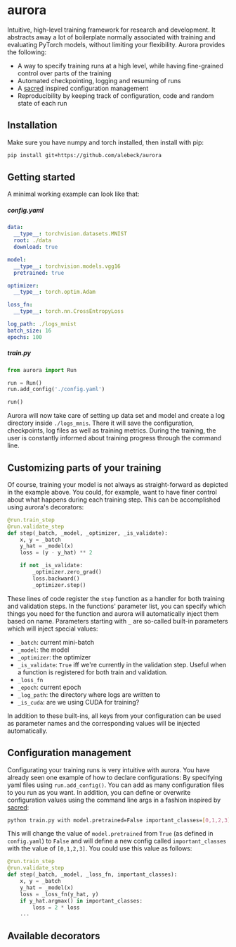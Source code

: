 # aurora

Intuitive, high-level training framework for research and development. It abstracts away a lot of boilerplate normally associated with training and evaluating PyTorch models, without limiting your flexibility. Aurora provides the following:

* A way to specify training runs at a high level, while having fine-grained control over parts of the training
* Automated checkpointing, logging and resuming of runs
* A [sacred](https://github.com/IDSIA/sacred) inspired configuration management
* Reproducibility by keeping track of configuration, code and random state of each run

## Installation

Make sure you have numpy and torch installed, then install with pip:

```bash
pip install git+https://github.com/alebeck/aurora
```

## Getting started

A minimal working example can look like that:

##### config.yaml
```yaml
data:
  __type__: torchvision.datasets.MNIST
  root: ./data
  download: true

model:
  __type__: torchvision.models.vgg16
  pretrained: true

optimizer:
  __type__: torch.optim.Adam

loss_fn:
  __type__: torch.nn.CrossEntropyLoss

log_path: ./logs_mnist
batch_size: 16
epochs: 100
```

##### train.py
```python
from aurora import Run

run = Run()
run.add_config('./config.yaml')

run()
```

Aurora will now take care of setting up data set and model and create a log directory inside `./logs_mnis`. There it will save the configuration, checkpoints, log files as well as training metrics. During the training, the user is constantly informed about training progress through the command line.


## Customizing parts of your training
Of course, training your model is not always as straight-forward as depicted in the example above. You could, for example, want to have finer control about what happens during each training step. This can be accomplished using aurora's decorators:

```python
@run.train_step
@run.validate_step
def step(_batch, _model, _optimizer, _is_validate):
    x, y = _batch
    y_hat = _model(x)
    loss = (y - y_hat) ** 2

    if not _is_validate:
        _optimizer.zero_grad()
        loss.backward()
        _optimizer.step()
```

These lines of code register the `step` function as a handler for both training and validation steps. In the functions' parameter list, you can specify which things you need for the function and aurora will automatically inject them based on name. Parameters starting with `_` are so-called built-in parameters which will inject special values:

* `_batch`: current mini-batch
* `_model`: the model
* `_optimizer`: the optimizer
* `_is_validate`: `True` iff we're currently in the validation step. Useful when a function is registered for both train and validation.
* `_loss_fn`
* `_epoch`: current epoch
* `_log_path`: the directory where logs are written to
* `_is_cuda`: are we using CUDA for training?

In addition to these built-ins, all keys from your configuration can be used as parameter names and the corresponding values will be injected automatically.

## Configuration management

Configurating your training runs is very intuitive with aurora. You have already seen one example of how to declare configurations: By specifying yaml files using `run.add_config()`. You can add as many configuration files to you run as you want. In addition, you can define or overwrite configuration values using the command line args in a fashion inspired by [sacred](https://github.com/IDSIA/sacred):

```bash
python train.py with model.pretrained=False important_classes=[0,1,2,3]
```

This will change the value of `model.pretrained` from `True` (as defined in `config.yaml`) to `False` and will define a new config called `important_classes` with the value of `[0,1,2,3]`. You could use this value as follows:

```python
@run.train_step
@run.validate_step
def step(_batch, _model, _loss_fn, important_classes):
    x, y = _batch
    y_hat = _model(x)
    loss = _loss_fn(y_hat, y)
    if y_hat.argmax() in important_classes:
        loss = 2 * loss
    ...
```

## Available decorators